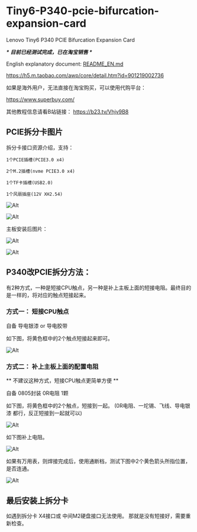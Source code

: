 # Tiny6-P340-pcie-bifurcation-expansion-card
Lenovo Tiny6 P340 PCIE Bifurcation Expansion Card

***\* 目前已经测试完成，已在淘宝销售 \****

English explanatory document: [README_EN.md](README_EN.md)

https://h5.m.taobao.com/awp/core/detail.htm?id=901219002736

如果是海外用户，无法直接在淘宝购买，可以使用代购平台：

https://www.superbuy.com/


其他教程信息请看B站链接： https://b23.tv/Vhjv9B8



## PCIE拆分卡图片

拆分卡接口资源介绍，支持： 

    1个PCIE插槽(PCIE3.0 x4)

    2个M.2插槽(nvme PCIE3.0 x4)

    1个TF卡插槽(USB2.0)

    1个风扇插座(12V XH2.54)

![Alt](picture/CARD-1.jpg)

![Alt](picture/CARD-2.jpg)


主板安装后图片：

![Alt](picture/MB-1.jpg)

![Alt](picture/MB-2.jpg)



## P340改PCIE拆分方法：

有2种方式，一种是短接CPU触点，另一种是补上主板上面的短接电阻。最终目的是一样的，将对应的触点短接起来。

### 方式一： 短接CPU触点

自备 导电银漆 or 导电胶带

如下图，将黄色框中的2个触点短接起来即可。

![Alt](picture/PCIE-BIF-CPU-1.jpg)



### 方式二： 补上主板上面的配置电阻

** 不建议这种方式，短接CPU触点更简单方便 **

自备  0805封装 0R电阻 1颗

如下图，将黄色框中的2个触点，短接到一起。 (0R电阻、一坨锡、飞线、导电银漆 都行，反正短接到一起就可以)

![Alt](picture/PCIE-BIF-MB-1.jpg)


如下图补上电阻。

![Alt](picture/PCIE-BIF-MB-2.jpg)

如果有万用表，则焊接完成后，使用通断档，测试下图中2个黄色箭头所指位置，是否连通。

![Alt](picture/PCIE-BIF-MB-3.jpg)


## 最后安装上拆分卡

如遇到拆分卡  X4接口或 中间M2硬盘接口无法使用。 那就是没有短接好，需要重新检查。

